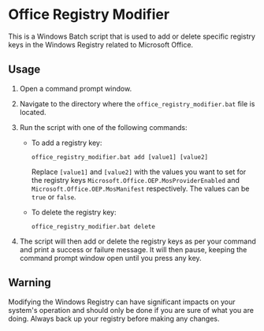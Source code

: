 # Office Registry Modifier

This is a Windows Batch script that is used to add or delete specific registry keys in the Windows Registry related to Microsoft Office.

## Usage

1. Open a command prompt window.
2. Navigate to the directory where the `office_registry_modifier.bat` file is located.
3. Run the script with one of the following commands:

   - To add a registry key:
     ```
     office_registry_modifier.bat add [value1] [value2]
     ```
     Replace `[value1]` and `[value2]` with the values you want to set for the registry keys `Microsoft.Office.OEP.MosProviderEnabled` and `Microsoft.Office.OEP.MosManifest` respectively. The values can be `true` or `false`.

   - To delete the registry key:
     ```
     office_registry_modifier.bat delete
     ```
4. The script will then add or delete the registry keys as per your command and print a success or failure message. It will then pause, keeping the command prompt window open until you press any key.

## Warning

Modifying the Windows Registry can have significant impacts on your system's operation and should only be done if you are sure of what you are doing. Always back up your registry before making any changes.